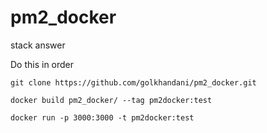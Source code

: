 # pm2_docker
stack answer

Do this in order

```
git clone https://github.com/golkhandani/pm2_docker.git

docker build pm2_docker/ --tag pm2docker:test

docker run -p 3000:3000 -t pm2docker:test

```

